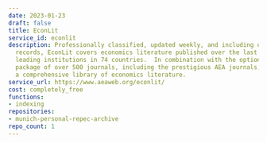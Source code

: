 ```yaml
---
date: 2023-01-23
draft: false
title: EconLit
service_id: econlit
description: Professionally classified, updated weekly, and including over 1.6 million
  records, EconLit covers economics literature published over the last 130 years from
  leading institutions in 74 countries.  In combination with the optional full-text
  package of over 500 journals, including the prestigious AEA journals, EconLit provides
  a comprehensive library of economics literature.
service_url: https://www.aeaweb.org/econlit/
cost: completely_free
functions:
- indexing
repositories:
- munich-personal-repec-archive
repo_count: 1
---
```



